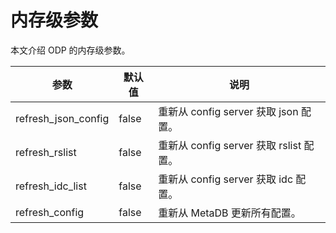 # 内存级参数

本文介绍 ODP 的内存级参数。

|          **参数**           | **默认值** |             **说明**              |
|---------------------------|---------|---------------------------------|
| refresh_json_config | false   | 重新从 config server 获取 json 配置。   |
| refresh_rslist      | false   | 重新从 config server 获取 rslist 配置。 |
| refresh_idc_list    | false   | 重新从 config server 获取 idc 配置。    |
| refresh_config      | false   | 重新从 MetaDB 更新所有配置。             |
